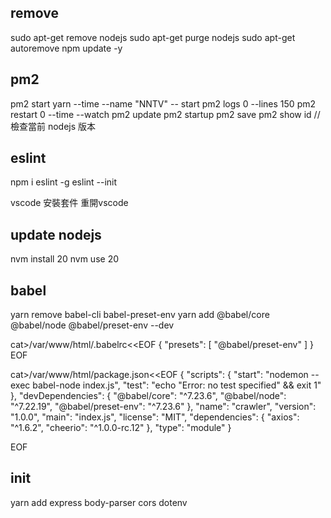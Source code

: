## remove
sudo apt-get remove nodejs
sudo apt-get purge nodejs
sudo apt-get autoremove
npm update -y

## pm2 
pm2 start yarn --time --name "NNTV" -- start
pm2 logs 0 --lines 150
pm2 restart 0 --time --watch
pm2 update
pm2 startup
pm2 save
pm2 show id //檢查當前 nodejs 版本
## eslint
npm i eslint -g
eslint --init

vscode 安裝套件 重開vscode

## update nodejs
nvm install 20
nvm use 20

## babel
yarn remove babel-cli babel-preset-env
yarn add @babel/core @babel/node @babel/preset-env --dev

cat>/var/www/html/.babelrc<<EOF
{
  "presets": [
    "@babel/preset-env"
  ]
}
EOF

cat>/var/www/html/package.json<<EOF
{
  "scripts": {
    "start": "nodemon --exec babel-node index.js",
    "test": "echo \"Error: no test specified\" && exit 1"
  },
  "devDependencies": {
    "@babel/core": "^7.23.6",
    "@babel/node": "^7.22.19",
    "@babel/preset-env": "^7.23.6"
  },
  "name": "crawler",
  "version": "1.0.0",
  "main": "index.js",
  "license": "MIT",
  "dependencies": {
    "axios": "^1.6.2",
    "cheerio": "^1.0.0-rc.12"
  },
  "type": "module"
}

EOF

## init 
yarn add express body-parser cors dotenv